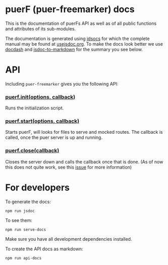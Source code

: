 # puerF (puer-freemarker) docs

This is the documentation of puerFs API as well as of all public functions and attributes of its sub-modules.

The documentation is generated using [jdsocs](https://github.com/jsdoc3/jsdoc) for which the complete manual may be found at [usejsdoc.org](http://usejsdoc.org/). To make the docs look better we use [docdash](https://github.com/clenemt/docdash) and [jsdoc-to-markdown](https://github.com/jsdoc2md/jsdoc-to-markdown) for the summary you see below.

# API
Including `puer-freemarker` gives you the following API:

### [puerf.init(options, callback)](module-puer-freemarker.html#.init)

Runs the initialization script.

### [puerf.start(options, callback)](module-puer-freemarker.html#.start)

Starts puerF, will looks for files to serve and mocked routes. The callback is called, once the puer server is up and running.

### [puerf.close(callback)](module-puer-freemarker.html#.close)

Closes the server down and calls the callback once that is done. (As of now this does not quite work, see this [issue](https://github.com/leeluolee/puer/issues/30) for more information)

# For developers

To generate the docs:
```
npm run jsdoc
```

To see them:
```
npm run serve-docs
```
Make sure you have all development dependencies installed.

To create the API docs as markdown:
```
npm run api-docs
```
